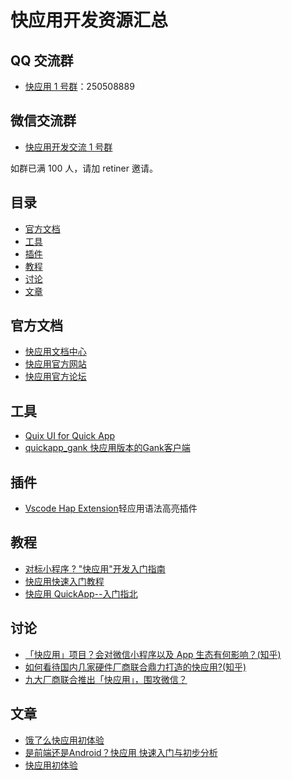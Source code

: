 # 快应用开发资源汇总

## QQ 交流群

* [快应用 1 号群](https://jq.qq.com/?_wv=1027&k=5Azw8lR)：250508889

## 微信交流群

* <a href="http://ockcz5ezf.bkt.clouddn.com/20180323152177748163516.jpg" target="_blank">快应用开发交流 1 号群</a>

如群已满 100 人，请加 retiner 邀请。

## 目录

* [官方文档](#官方文档)
* [工具](#工具)
* [插件](#插件)
* [教程](#教程)
* [讨论](#讨论)
* [文章](#文章)

## 官方文档

* [快应用文档中心](https://www.quickapp.cn/docCenter)
* [快应用官方网站](https://www.quickapp.cn/)
* [快应用官方论坛](http://bbs.quickapp.cn/)

## 工具

* [Quix UI for Quick App](https://github.com/wuxinzhe/Quix)
* [quickapp_gank 快应用版本的Gank客户端](https://github.com/ColorfulCat/quickapp_gank)

## 插件

* [Vscode Hap Extension](https://marketplace.visualstudio.com/items?itemName=yupeng528.hap)轻应用语法高亮插件

## 教程

* [对标小程序 ? "快应用"开发入门指南](https://juejin.im/post/5ab26a1e6fb9a028b547c675)
* [快应用快速入门教程](https://juejin.im/post/5ab27d8e518825557e78485e)
* [快应用 QuickApp--入门指北](https://zhuanlan.zhihu.com/p/34774751)

## 讨论

* [「快应用」项目？会对微信小程序以及 App 生态有何影响？(知乎)](https://www.zhihu.com/question/268663484/answer/343010272)
* [如何看待国内几家硬件厂商联合鼎力打造的快应用?(知乎)](https://www.zhihu.com/question/268675437/answer/343249351)
* [九大厂商联合推出「快应用」，围攻微信？](https://zhuanlan.zhihu.com/p/34796337)

## 文章

* [饿了么快应用初体验](https://juejin.im/post/5ab119ef51882555712c3372)
* [是前端还是Android？快应用 快速入门与初步分析](https://segmentfault.com/a/1190000013915359)
* [快应用初体验](https://juejin.im/post/5ab378235188255574599cc4)
